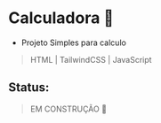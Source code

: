 
 # Calculadora 🧮
 * Projeto Simples para calculo

> HTML | TailwindCSS | JavaScript

## Status:
> EM CONSTRUÇÃO 🚧
